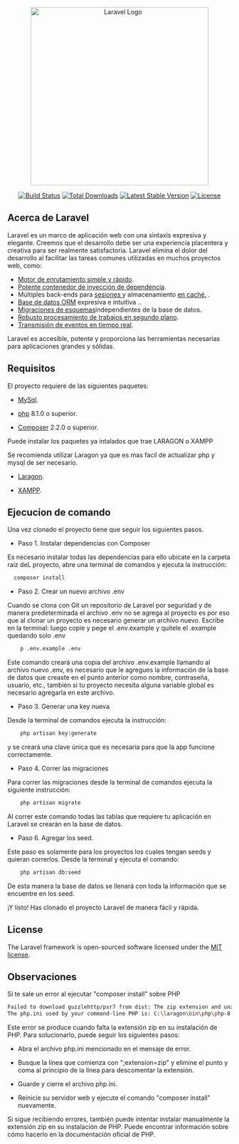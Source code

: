 <p align="center"><a href="https://laravel.com" target="_blank"><img src="https://raw.githubusercontent.com/laravel/art/master/logo-lockup/5%20SVG/2%20CMYK/1%20Full%20Color/laravel-logolockup-cmyk-red.svg" width="400" alt="Laravel Logo"></a></p>

<p align="center">
<a href="https://github.com/laravel/framework/actions"><img src="https://github.com/laravel/framework/workflows/tests/badge.svg" alt="Build Status"></a>
<a href="https://packagist.org/packages/laravel/framework"><img src="https://img.shields.io/packagist/dt/laravel/framework" alt="Total Downloads"></a>
<a href="https://packagist.org/packages/laravel/framework"><img src="https://img.shields.io/packagist/v/laravel/framework" alt="Latest Stable Version"></a>
<a href="https://packagist.org/packages/laravel/framework"><img src="https://img.shields.io/packagist/l/laravel/framework" alt="License"></a>
</p>

## Acerca de  Laravel

Laravel es un marco de aplicación web con una sintaxis expresiva y elegante. Creemos que el desarrollo debe ser una experiencia placentera y creativa para ser realmente satisfactoria. Laravel elimina el dolor del desarrollo al facilitar las tareas comunes utilizadas en muchos proyectos web, como:

- [Motor de enrutamiento simple y rápido](https://laravel.com/docs/routing).
- [Potente contenedor de inyección de dependencia](https://laravel.com/docs/container).
- Múltiples back-ends para [sesiones ](https://laravel.com/docs/session) y almacenamiento [en caché.](https://laravel.com/docs/cache) .
- [Base de datos ORM](https://laravel.com/docs/eloquent) expresiva e intuitiva ..
- [Migraciones de esquemas](https://laravel.com/docs/migrations)independientes de la base de datos.
- [Robusto procesamiento de trabajos en segundo plano](https://laravel.com/docs/queues).
- [Transmisión de eventos en tiempo real](https://laravel.com/docs/broadcasting).

Laravel es accesible, potente y proporciona las herramientas necesarias para aplicaciones grandes y sólidas.

## Requisitos

El proyecto requiere de las siguientes paquetes:

- [MySql](https://www.mysql.com/downloads/).
- [php](https://www.php.net/downloads.php) 8.1.0 o superior.

- [Composer](https://getcomposer.org/) 2.2.0 o superior.

Puede instalar los paquetes ya intalados que trae LARAGON o XAMPP

Se recomienda utilizar Laragon ya que es mas facil de actualizar php y mysql de ser necesario.

- [Laragon](https://laragon.org/download/index.html).

- [XAMPP](https://www.apachefriends.org/es/download.html).

## Ejecucion de comando

Una vez clonado el proyecto tiene que seguir los siguientes pasos.

*  Paso 1. Instalar dependencias con Composer

Es necesario instalar todas las dependencias para ello ubicate en la carpeta raíz deL proyecto, abre una terminal de comandos y ejecuta la instrucción:

```bash
  composer install
```
* Paso 2. Crear un nuevo archivo .env

Cuando se clona con Git un repositorio de Laravel por seguridad y de manera predeterminada el archivo .env no se agrega al proyecto es por eso que al clonar un proyecto es necesario generar un archivo nuevo. Escribe en la terminal:
luego copie y pege el .env.example y quitele el .example quedando solo .env

```bash
    p .env.example .env
```

Este comando creará una copia del archivo .env.example llamando al archivo nuevo .env, es necesario que le agregues la información de la base de datos que creaste en el punto anterior como nombre, contraseña, usuario, etc., también si tu proyecto necesita alguna variable global es necesario agregarla en este archivo.

* Paso 3. Generar una key nueva

Desde la terminal de comandos ejecuta la instrucción:

```bash
    php artisan key:generate
```

y se creará una clave única que es necesaria para que la app funcione correctamente.

* Paso 4. Correr las migraciones

Para correr las migraciones desde la terminal de comandos ejecuta la siguiente instrucción:

```bash
    php artisan migrate
```

Al correr este comando todas las tablas que requiere tu aplicación en Laravel se crearán en la base de datos.

* Paso 6. Agregar los seed.

Este paso es solamente para los proyectos los cuales tengan seeds y quieran correrlos. Desde la terminal y ejecuta el comando:

```bash
    php artisan db:seed
```

De esta manera la base de datos se llenará con toda la información que se encuentre en los seed.

¡Y listo! Has clonado el proyecto Laravel de manera fácil y rápida.


## License

The Laravel framework is open-sourced software licensed under the [MIT license](https://opensource.org/licenses/MIT).


## Observaciones

Si te sale un error al ejecutar "composer install" sobre PHP

```bash
Failed to download guzzlehttp/psr7 from dist: The zip extension and unzip/7z commands are both missing, skipping.
The php.ini used by your command-line PHP is: C:\laragon\bin\php\php-8.2.4-Win32-vs16-x64\php.ini
```

Este error se produce cuando falta la extensión zip en su instalación de PHP. Para solucionarlo, puede seguir los siguientes pasos:



* Abra el archivo php.ini mencionado en el mensaje de error.


* Busque la línea que comienza con ";extension=zip" y elimine el punto y coma al principio de la línea para descomentar la extensión.


* Guarde y cierre el archivo php.ini.


* Reinicie su servidor web y ejecute el comando "composer install" nuevamente.


Si sigue recibiendo errores, también puede intentar instalar manualmente la extensión zip en su instalación de PHP. Puede encontrar información sobre cómo hacerlo en la documentación oficial de PHP.

